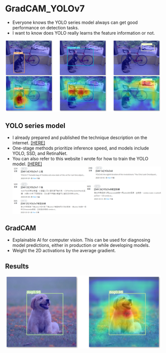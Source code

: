 # GradCAM_YOLOv7
* Everyone knows the YOLO series model always can get good performance on detection tasks.
* I want to know does YOLO really learns the feature information or not.

![](./readme_img/gradcam.png)

## YOLO series model
* I already prepared and published the technique description on the internet. [[HERE]](https://ithelp.ithome.com.tw/users/20120310/ironman/6372)
* One-stage methods prioritize inference speed, and models include YOLO, SSD, and RetinaNet.
* You can also refer to this website I wrote for how to train the YOLO model. [[HERE]](https://ithelp.ithome.com.tw/users/20120310/ironman/6372)
![](./readme_img/it30.png)
## GradCAM
* Explainable AI for computer vision. This can be used for diagnosing model predictions, either in production or while developing models.
* Weight the 2D activations by the average gradient.

## Results
![](./readme_img/result.png)
